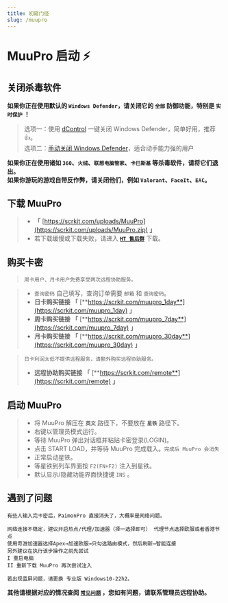 ```yaml
---
title: 初窥门径
slug: /muupro
---
```


<head>
  <meta charset="utf-8" />
  <meta name="description" content="MuuPro 官方教程，最全面的 MuuPro 中文参考文档。"/>
  <meta name="keywords" content="MuuPro,Genshin,原神辅助,原神外挂"/>
  <meta name="author" content="MuuPro,Genshin,原神辅助,原神外挂"/>
</head>

# MuuPro 启动 ⚡ ️

## 关闭杀毒软件

**如果你正在使用默认的 `Windows Defender`，请关闭它的 `全部` 防御功能，特别是 `实时保护` ！**

>选项一：使用 [dControl](https://scrkit.com/uploads/dControl.zip) 一键关闭 Windows Defender，简单好用，推荐👍。  
>选项二：[手动关闭 Windows Defender](https://zhuanlan.zhihu.com/p/430289825)，适合动手能力强的用户

**如果你正在使用诸如 `360`、`火绒`、`联想电脑管家`、`卡巴斯基` 等杀毒软件，请将它们退出。**  
**如果你游玩的游戏自带反作弊，请关闭他们，例如 `Valorant`、`FaceIt`、`EAC`。**

## 下载 MuuPro

> + **「** [https://scrkit.com/uploads/MuuPro](https://scrkit.com/uploads/MuuPro.zip) **」**
> + 若下载缓慢或下载失败，请进入 [**`HT 售后群`**](https://scrkit.com/qqgroup) 下载。

## 购买卡密

> `周卡用户、月卡用户免费享受两次远程协助服务。`

> + `查询密码` 自己填写，查询订单需要 `邮箱` 和 `查询密码`。
> + **日卡购买链接** **「** [**https://scrkit.com/muupro_1day**](https://scrkit.com/muupro_1day) **」**
> + **周卡购买链接** **「** [**https://scrkit.com/muupro_7day**](https://scrkit.com/muupro_7day) **」**
> + **月卡购买链接** **「** [**https://scrkit.com/muupro_30day**](https://scrkit.com/muupro_30day) **」**
 
> `日卡利润太低不提供远程服务，请额外购买远程协助服务。` 
> + **远程协助购买链接** **「** [**https://scrkit.com/remote**](https://scrkit.com/remote) **」**  

## 启动 MuuPro

> + 将 MuuPro 解压在 **`英文`** 路径下，不要放在 **`星铁`** 路径下。  
> + 右键以管理员模式运行。  
> + 等待 MuuPro 弹出对话框并粘贴卡密登录(LOGIN)。  
> + 点击 START LOAD，并等待 MuuPro 完成载入。`完成后 MuuPro 会消失` 
> + 正常启动星铁。
> + 等星铁到列车界面按 `F2(FN+F2)` 注入到星铁。
> + 默认显示/隐藏功能界面快捷键 `INS` 。

## 遇到了问题
```
有些人输入完卡密后，PaimonPro 直接消失了，大概率是网络问题。  

网络连接不稳定，建议开启热点/代理/加速器（择一选择即可） 代理节点选择欧服或者香港节点
使用奇游加速器选择Apex→加速欧服→只勾选路由模式，然后刷新→智能连接
另外建议在执行该步操作之前先尝试   
I 重启电脑   
II 重新下载 MuuPro 再次尝试注入 

若出现蓝屏问题，请更换 专业版 Windows10-22h2。  
```
**其他请根据对应的情况查阅 [`常见问题`](./problem.md) ，您如有问题，请联系管理员远程协助。**
